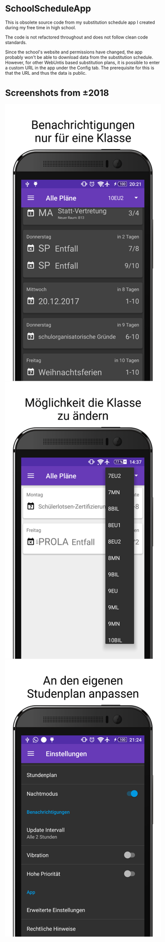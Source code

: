 # SchoolScheduleApp
This is obsolete source code from my substitution schedule app I created during my free time in high school.

The code is not refactored throughout and does not follow clean code standards. 

Since the school's website and permissions have changed, the app probably won't be able to download data from the substitution schedule.
However, for other WebUntis based substitution plans, it is possible to enter a custom URL in the app under the Config tab.
The prerequisite for this is that the URL and thus the data is public.

# Screenshots from ±2018
![](Screenshot0.png)
![](Screenshot1.png)
![](Screenshot2.png)
